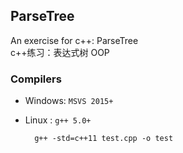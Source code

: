## ParseTree
An exercise for c++: ParseTree<br>
c++练习：表达式树 OOP

### Compilers
* Windows:  `MSVS 2015+`
* Linux  :  `g++ 5.0+`<br>

        g++ -std=c++11 test.cpp -o test
